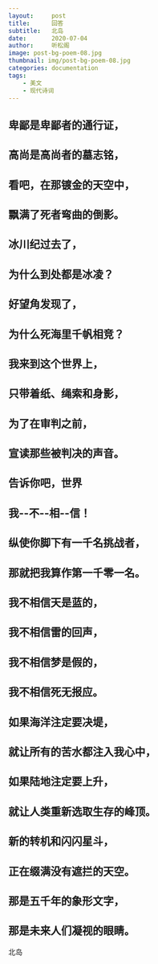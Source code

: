 ```yaml
---
layout:     post
title:      回答
subtitle:   北岛
date:       2020-07-04
author:     听松阁
image: post-bg-poem-08.jpg
thumbnail: img/post-bg-poem-08.jpg
categories: documentation
tags:
    - 美文
    - 现代诗词
---
```


## 卑鄙是卑鄙者的通行证，

## 高尚是高尚者的墓志铭，

## 看吧，在那镀金的天空中，

## 飘满了死者弯曲的倒影。

## 冰川纪过去了，

## 为什么到处都是冰凌？

## 好望角发现了，

## 为什么死海里千帆相竞？

## 我来到这个世界上，

## 只带着纸、绳索和身影，

## 为了在审判之前，

## 宣读那些被判决的声音。

## 告诉你吧，世界

## 我--不--相--信！

## 纵使你脚下有一千名挑战者，

## 那就把我算作第一千零一名。

## 我不相信天是蓝的，

## 我不相信雷的回声，

## 我不相信梦是假的，

## 我不相信死无报应。

## 如果海洋注定要决堤，

## 就让所有的苦水都注入我心中，

## 如果陆地注定要上升，

## 就让人类重新选取生存的峰顶。

## 新的转机和闪闪星斗，

## 正在缀满没有遮拦的天空。

## 那是五千年的象形文字，

## 那是未来人们凝视的眼睛。


北岛
